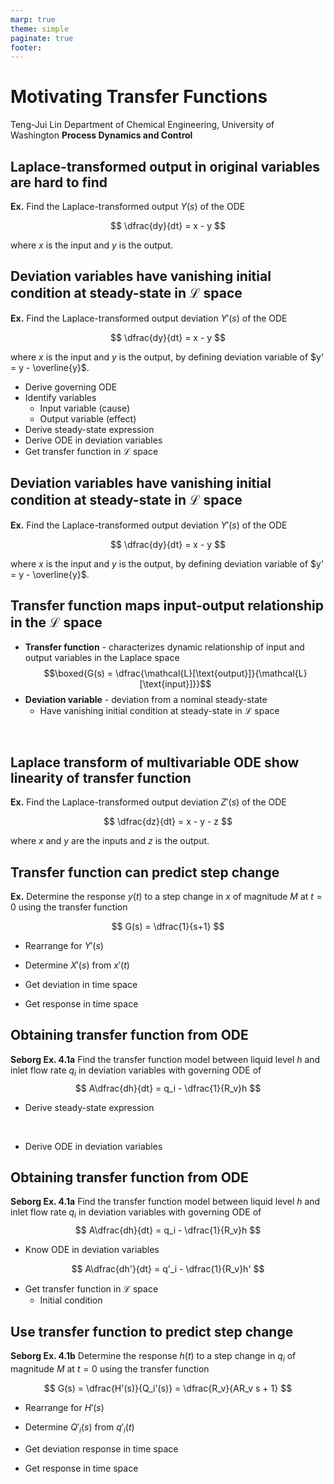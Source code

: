 ```yaml
---
marp: true
theme: simple
paginate: true
footer:
---
```

<!-- Marp for VS Code v1.5.2 -->

<!-- headingDivider: 2 -->
<!-- _class: cover -->
# Motivating Transfer Functions

Teng-Jui Lin
Department of Chemical Engineering, University of Washington
**Process Dynamics and Control**

## Laplace-transformed output in original variables are hard to find

**Ex.** Find the Laplace-transformed output $Y(s)$ of the ODE

$$
\dfrac{dy}{dt} = x - y
$$

where $x$ is the input and $y$ is the output.

## Deviation variables have vanishing initial condition at steady-state in $\mathcal{L}$ space

**Ex.** Find the Laplace-transformed output deviation $Y'(s)$ of the ODE

$$
\dfrac{dy}{dt} = x - y
$$

where $x$ is the input and $y$ is the output, by defining deviation variable of $y' = y - \overline{y}$.

- Derive governing ODE
- Identify variables
  - Input variable (cause)
  - Output variable (effect)
- Derive steady-state expression
- Derive ODE in deviation variables
- Get transfer function in $\mathcal{L}$ space

## Deviation variables have vanishing initial condition at steady-state in $\mathcal{L}$ space

**Ex.** Find the Laplace-transformed output deviation $Y'(s)$ of the ODE

$$
\dfrac{dy}{dt} = x - y
$$

where $x$ is the input and $y$ is the output, by defining deviation variable of $y' = y - \overline{y}$.

## Transfer function maps input-output relationship in the $\mathcal{L}$ space

- **Transfer function** - characterizes dynamic relationship of input and output variables in the Laplace space
$$\boxed{G(s) = \dfrac{\mathcal{L}[\text{output}]}{\mathcal{L}[\text{input}]}}$$
- **Deviation variable** - deviation from a nominal steady-state
  - Have vanishing initial condition at steady-state in $\mathcal{L}$ space

<br/>

## Laplace transform of multivariable ODE show linearity of transfer function

**Ex.** Find the Laplace-transformed output deviation $Z'(s)$ of the ODE

$$
\dfrac{dz}{dt} = x - y - z
$$

where $x$ and $y$ are the inputs and $z$ is the output.

## Transfer function can predict step change

**Ex.** Determine the response $y(t)$ to a step change in $x$ of magnitude $M$ at $t = 0$ using the transfer function

$$
G(s) = \dfrac{1}{s+1}
$$

- Rearrange for $Y'(s)$

- Determine $X'(s)$ from $x'(t)$

- Get deviation in time space

- Get response in time space

## Obtaining transfer function from ODE

**Seborg Ex. 4.1a** Find the transfer function model between liquid level $h$ and inlet flow rate $q_i$ in deviation variables with governing ODE of
$$
A\dfrac{dh}{dt} = q_i - \dfrac{1}{R_v}h
$$

- Derive steady-state expression

<br/>

- Derive ODE in deviation variables

## Obtaining transfer function from ODE

**Seborg Ex. 4.1a** Find the transfer function model between liquid level $h$ and inlet flow rate $q_i$ in deviation variables with governing ODE of
$$
A\dfrac{dh}{dt} = q_i - \dfrac{1}{R_v}h
$$

- Know ODE in deviation variables

$$
A\dfrac{dh'}{dt} = q'_i - \dfrac{1}{R_v}h'
$$

- Get transfer function in $\mathcal{L}$ space
  - Initial condition

## Use transfer function to predict step change

**Seborg Ex. 4.1b** Determine the response $h(t)$ to a step change in $q_i$ of magnitude $M$ at $t = 0$ using the transfer function

$$
G(s) = \dfrac{H'(s)}{Q_i'(s)} = \dfrac{R_v}{AR_v s + 1}
$$

- Rearrange for $H'(s)$

- Determine $Q'_i(s)$ from $q'_i(t)$

- Get deviation response in time space

- Get response in time space
